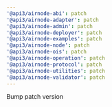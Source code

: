 ```yaml
---
'@api3/airnode-abi': patch
'@api3/airnode-adapter': patch
'@api3/airnode-admin': patch
'@api3/airnode-deployer': patch
'@api3/airnode-examples': patch
'@api3/airnode-node': patch
'@api3/airnode-ois': patch
'@api3/airnode-operation': patch
'@api3/airnode-protocol': patch
'@api3/airnode-utilities': patch
'@api3/airnode-validator': patch
---
```


Bump patch version
